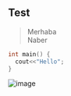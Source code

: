 

Test
-------  

> Merhaba  
> Naber


```c++
int main() {
  cout<<"Hello";
}
```

<img alt="image" src="./StackAnimationsPop.gif"></img>  

